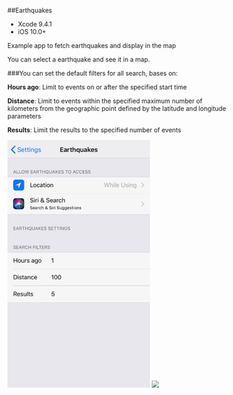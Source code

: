 ##Earthquakes

* Xcode 9.4.1
* iOS 10.0+


Example app to fetch earthquakes and display in the map

You can select a earthquake and see it in a map.

###You can set the default filters for all search, bases on:

**Hours ago**: Limit to events on or after the specified start time

**Distance**: Limit to events within the specified maximum number of kilometers from the geographic point defined by the latitude and longitude parameters

**Results**: Limit the results to the specified number of events

<img src="Screenshots/settings.jpeg" width="320"></img>
<img src="Screenshots/video.gif" width="320"></img>